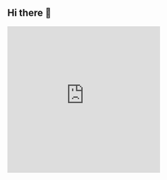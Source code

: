 ## Hi there 👋
<iframe src="https://assets.pinterest.com/ext/embed.html?id=37928821856692954" height="332" width="345" frameborder="0" scrolling="no" ></iframe>

